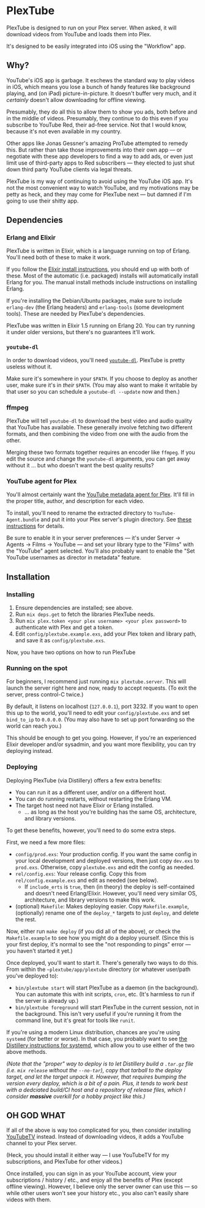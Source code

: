 # PlexTube

PlexTube is designed to run on your Plex server.  When asked, it will download videos from YouTube and loads them into Plex.

It's designed to be easily integrated into iOS using the "Workflow" app.

## Why?

YouTube's iOS app is garbage.  It eschews the standard way to play videos in iOS, which means you lose a bunch of handy features like background playing, and (on iPad) picture-in-picture.  It doesn't buffer very much, and it *certainly* doesn't allow downloading for offline viewing.

Presumably, they do all this to allow them to show you ads, both before and in the middle of videos.  Presumably, they continue to do this even if you subscribe to YouTube Red, their ad-free service.  Not that I would know, because it's not even available in my country.

Other apps like Jonas Gessner's amazing ProTube attempted to remedy this.  But rather than take those improvements into their own app — or negotiate with these app developers to find a way to add ads, or even just limit use of third-party apps to Red subscribers — they elected to just shut down third party YouTube clients via legal threats.

PlexTube is my way of continuing to avoid using the YouTube iOS app.  It's not the most convenient way to watch YouTube, and my motivations may be petty as heck, and they may come for PlexTube next — but damned if I'm going to use their shitty app.

## Dependencies

### Erlang and Elixir

PlexTube is written in Elixir, which is a language running on top of Erlang.  You'll need both of these to make it work.

If you follow the [Elixir install instructions](https://elixir-lang.org/install.html), you should end up with both of these.  Most of the automatic (i.e. packaged) installs will automatically install Erlang for you.  The manual install methods include instructions on installing Erlang.

If you're installing the Debian/Ubuntu packages, make sure to include `erlang-dev` (the Erlang headers) and `erlang-tools` (some development tools).  These are needed by PlexTube's dependencies.

PlexTube was written in Elixir 1.5 running on Erlang 20.  You can try running it under older versions, but there's no guarantees it'll work.

### `youtube-dl`

In order to download videos, you'll need [`youtube-dl`](https://rg3.github.io/youtube-dl/).  PlexTube is pretty useless without it.

Make sure it's somewhere in your `$PATH`.  If you choose to deploy as another user, make sure it's in *their* `$PATH`.  (You may also want to make it writable by that user so you can schedule a `youtube-dl --update` now and then.)

### ffmpeg

PlexTube will tell `youtube-dl` to download the best video and audio quality that YouTube has available.  These generally involve fetching two different formats, and then combining the video from one with the audio from the other.

Merging these two formats together requires an encoder like `ffmpeg`.  If you edit the source and change the `youtube-dl` arguments, you can get away without it … but who doesn't want the best quality results?

### YouTube agent for Plex

You'll almost certainly want the [YouTube metadata agent for Plex](https://forums.plex.tv/discussion/83106/rel-youtube-metadata-agent).  It'll fill in the proper title, author, and description for each video.

To install, you'll need to rename the extracted directory to `YouTube-Agent.bundle` and put it into your Plex server's plugin directory.  See [these instructions](https://support.plex.tv/hc/en-us/articles/201187656-How-do-I-manually-install-a-channel-) for details.

Be sure to enable it in your server preferences — it's under Server → Agents → Films → YouTube — and set your library type to the "Films" with the "YouTube" agent selected.  You'll also probably want to enable the "Set YouTube usernames as director in metadata" feature.

## Installation

### Installing

1. Ensure dependencies are installed; see above.
2. Run `mix deps.get` to fetch the libraries PlexTube needs.
3. Run `mix plex.token <your plex username> <your plex password>` to authenticate with Plex and get a token.
4. Edit `config/plextube.example.exs`, add your Plex token and library path, and save it as `config/plextube.exs`.

Now, you have two options on how to run PlexTube

### Running on the spot

For beginners, I recommend just running `mix plextube.server`.  This will launch the server right here and now, ready to accept requests.  (To exit the server, press control-C twice.)

By default, it listens on localhost (`127.0.0.1`), port 3232.  If you want to open this up to the world, you'll need to edit your `config/plextube.exs` and set `bind_to_ip` to `0.0.0.0`.  (You may also have to set up port forwarding so the world can reach you.)

This should be enough to get you going.  However, if you're an experienced Elixir developer and/or sysadmin, and you want more flexibility, you can try deploying instead.

### Deploying

Deploying PlexTube (via Distillery) offers a few extra benefits:

* You can run it as a different user, and/or on a different host.
* You can do running restarts, without restarting the Erlang VM.
* The target host need not have Elixir or Erlang installed.
  * … as long as the host you're building has the same OS, architecture, and library versions.

To get these benefits, however, you'll need to do some extra steps.

First, we need a few more files:

* `config/prod.exs`: Your production config.  If you want the same config in your local development and deployed versions, then just copy `dev.exs` to `prod.exs`.  Otherwise, copy `plextube.exs` and edit the config as needed.
* `rel/config.exs`: Your release config.  Copy this from `rel/config.example.exs` and edit as needed (see below).
  * If `include_erts` is `true`, then (in theory) the deploy is self-contained and doesn't need Erlang/Elixir.  However, you'll need very similar OS, architecture, and library versions to make this work.
* (optional) `Makefile`: Makes deploying easier.  Copy `Makefile.example`, (optionally) rename one of the `deploy_*` targets to just `deploy`, and delete the rest.

Now, either run `make deploy` (if you did all of the above), or check the `Makefile.example` to see how you might do a deploy yourself.  (Since this is your first deploy, it's normal to see the "not responding to pings" error — you haven't started it yet.)

Once deployed, you'll want to start it.  There's generally two ways to do this.  From within the `~plextube/app/plextube` directory (or whatever user/path you've deployed to):

* `bin/plextube start` will start PlexTube as a daemon (in the background).  You can automate this with init scripts, `cron`, etc.  (It's harmless to run if the server is already up.)
* `bin/plextube foreground` will start PlexTube in the current session, not in the background.  This isn't very useful if you're running it from the command line, but it's great for tools like `runit`.

If you're using a modern Linux distribution, chances are you're using `systemd` (for better or worse).  In that case, you probably want to see [the Distillery instructions for systemd](https://github.com/bitwalker/distillery/blob/master/docs/Use%20With%20systemd.md), which allow you to use either of the two above methods.

*(Note that the "proper" way to deploy is to let Distillery build a `.tar.gz` file (i.e. `mix release` without the `--no-tar`), copy that tarball to the deploy target, and let the target unpack it.  However, that requires bumping the version every deploy, which is a bit of a pain.  Plus, it tends to work best with a dedciated build/CI host and a repository of release files, which I consider **massive** overkill for a hobby project like this.)*

## OH GOD WHAT

If all of the above is way too complicated for you, then consider installing [YouTubeTV](https://github.com/kolsys/YouTubeTV.bundle) instead.  Instead of downloading videos, it adds a YouTube channel to your Plex server.

(Heck, you should install it either way — I use YouTubeTV for my subscriptions, and PlexTube for other videos.)

Once installed, you can sign in as your YouTube account, view your subscriptions / history / etc., and enjoy all the benefits of Plex (except offline viewing).  However, I believe only the server owner can use this — so while other users won't see your history etc., you also can't easily share videos with them.
